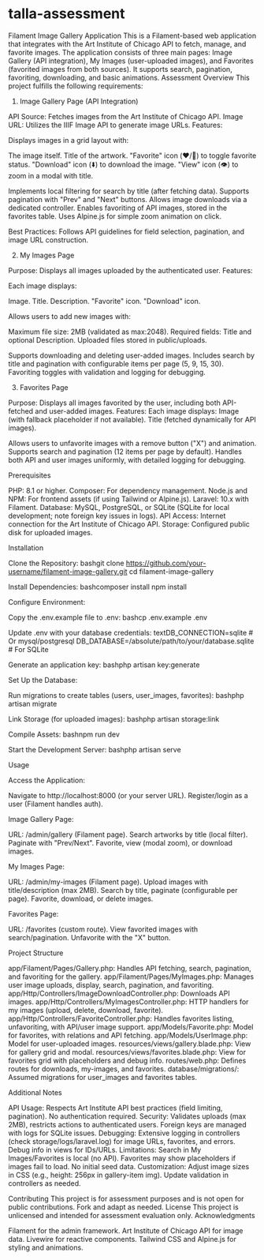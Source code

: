 # talla-assessment
Filament Image Gallery Application
This is a Filament-based web application that integrates with the Art Institute of Chicago API to fetch, manage, and favorite images. The application consists of three main pages: Image Gallery (API integration), My Images (user-uploaded images), and Favorites (favorited images from both sources). It supports search, pagination, favoriting, downloading, and basic animations.
Assessment Overview
This project fulfills the following requirements:
1. Image Gallery Page (API Integration)

API Source: Fetches images from the Art Institute of Chicago API.
Image URL: Utilizes the IIIF Image API to generate image URLs.
Features:

Displays images in a grid layout with:

The image itself.
Title of the artwork.
"Favorite" icon (❤️/🤍) to toggle favorite status.
"Download" icon (⬇️) to download the image.
"View" icon (👁️) to zoom in a modal with title.


Implements local filtering for search by title (after fetching data).
Supports pagination with "Prev" and "Next" buttons.
Allows image downloads via a dedicated controller.
Enables favoriting of API images, stored in the favorites table.
Uses Alpine.js for simple zoom animation on click.


Best Practices: Follows API guidelines for field selection, pagination, and image URL construction.

2. My Images Page

Purpose: Displays all images uploaded by the authenticated user.
Features:

Each image displays:

Image.
Title.
Description.
"Favorite" icon.
"Download" icon.

Allows users to add new images with:

Maximum file size: 2MB (validated as max:2048).
Required fields: Title and optional Description.
Uploaded files stored in public/uploads.

Supports downloading and deleting user-added images.
Includes search by title and pagination with configurable items per page (5, 9, 15, 30).
Favoriting toggles with validation and logging for debugging.

3. Favorites Page

Purpose: Displays all images favorited by the user, including both API-fetched and user-added images.
Features:
Each image displays:
Image (with fallback placeholder if not available).
Title (fetched dynamically for API images).

Allows users to unfavorite images with a remove button ("X") and animation.
Supports search and pagination (12 items per page by default).
Handles both API and user images uniformly, with detailed logging for debugging.

Prerequisites

PHP: 8.1 or higher.
Composer: For dependency management.
Node.js and NPM: For frontend assets (if using Tailwind or Alpine.js).
Laravel: 10.x with Filament.
Database: MySQL, PostgreSQL, or SQLite (SQLite for local development; note foreign key issues in logs).
API Access: Internet connection for the Art Institute of Chicago API.
Storage: Configured public disk for uploaded images.

Installation

Clone the Repository:
bashgit clone https://github.com/your-username/filament-image-gallery.git
cd filament-image-gallery

Install Dependencies:
bashcomposer install
npm install

Configure Environment:

Copy the .env.example file to .env:
bashcp .env.example .env

Update .env with your database credentials:
textDB_CONNECTION=sqlite  # Or mysql/postgresql
DB_DATABASE=/absolute/path/to/your/database.sqlite  # For SQLite

Generate an application key:
bashphp artisan key:generate



Set Up the Database:

Run migrations to create tables (users, user_images, favorites):
bashphp artisan migrate



Link Storage (for uploaded images):
bashphp artisan storage:link

Compile Assets:
bashnpm run dev

Start the Development Server:
bashphp artisan serve


Usage

Access the Application:

Navigate to http://localhost:8000 (or your server URL).
Register/login as a user (Filament handles auth).


Image Gallery Page:

URL: /admin/gallery (Filament page).
Search artworks by title (local filter).
Paginate with "Prev/Next".
Favorite, view (modal zoom), or download images.


My Images Page:

URL: /admin/my-images (Filament page).
Upload images with title/description (max 2MB).
Search by title, paginate (configurable per page).
Favorite, download, or delete images.

Favorites Page:

URL: /favorites (custom route).
View favorited images with search/pagination.
Unfavorite with the "X" button.

Project Structure

app/Filament/Pages/Gallery.php: Handles API fetching, search, pagination, and favoriting for the gallery.
app/Filament/Pages/MyImages.php: Manages user image uploads, display, search, pagination, and favoriting.
app/Http/Controllers/ImageDownloadController.php: Downloads API images.
app/Http/Controllers/MyImagesController.php: HTTP handlers for my images (upload, delete, download, favorite).
app/Http/Controllers/FavoriteController.php: Handles favorites listing, unfavoriting, with API/user image support.
app/Models/Favorite.php: Model for favorites, with relations and API fetching.
app/Models/UserImage.php: Model for user-uploaded images.
resources/views/gallery.blade.php: View for gallery grid and modal.
resources/views/favorites.blade.php: View for favorites grid with placeholders and debug info.
routes/web.php: Defines routes for downloads, my-images, and favorites.
database/migrations/: Assumed migrations for user_images and favorites tables.

Additional Notes

API Usage: Respects Art Institute API best practices (field limiting, pagination). No authentication required.
Security: Validates uploads (max 2MB), restricts actions to authenticated users. Foreign keys are managed with logs for SQLite issues.
Debugging: Extensive logging in controllers (check storage/logs/laravel.log) for image URLs, favorites, and errors. Debug info in views for IDs/URLs.
Limitations: Search in My Images/Favorites is local (no API). Favorites may show placeholders if images fail to load. No initial seed data.
Customization: Adjust image sizes in CSS (e.g., height: 256px in gallery-item img). Update validation in controllers as needed.

Contributing
This project is for assessment purposes and is not open for public contributions. Fork and adapt as needed.
License
This project is unlicensed and intended for assessment evaluation only.
Acknowledgments

Filament for the admin framework.
Art Institute of Chicago API for image data.
Livewire for reactive components.
Tailwind CSS and Alpine.js for styling and animations.
